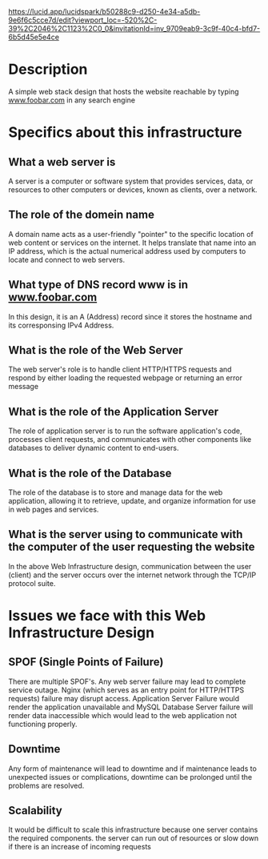 https://lucid.app/lucidspark/b50288c9-d250-4e34-a5db-9e6f6c5cce7d/edit?viewport_loc=-520%2C-39%2C2046%2C1123%2C0_0&invitationId=inv_9709eab9-3c9f-40c4-bfd7-6b5d45e5e4ce

# Description
A simple web stack design that hosts the website reachable by typing www.foobar.com in any search engine

# Specifics about this infrastructure

## What a web server is
A server is a computer or software system that provides services, data, or resources to other computers or devices, known as clients, over a network.

## The role of the domein name
A domain name acts as a user-friendly "pointer" to the specific location of web content or services on the internet. It helps translate that name into an IP address, which is the actual numerical address used by computers to locate and connect to web servers.

## What type of DNS record www is in www.foobar.com
In this design, it is an A (Address) record since it stores the hostname and its corresponsing IPv4 Address.

## What is the role of the Web Server
The web server's role is to handle client HTTP/HTTPS requests and respond by either loading the requested webpage or returning an error message

## What is the role of the Application Server
The role of application server is to run the software application's code, processes client requests, and communicates with other components like databases to deliver dynamic content to end-users.

## What is the role of the Database
The role of the database is to store and manage data for the web application, allowing it to retrieve, update, and organize information for use in web pages and services.

## What is the server using to communicate with the computer of the user requesting the website
In the above Web Infrastructure design, communication between the user (client) and the server occurs over the internet network through the TCP/IP protocol suite.

# Issues we face with this Web Infrastructure Design

## SPOF (Single Points of Failure)
There are multiple SPOF's. Any web server failure may lead to complete service outage. Nginx (which serves as an entry point for HTTP/HTTPS requests) failure may disrupt access. Application Server Failure would render the application unavailable and MySQL Database Server failure will render data inaccessible which would lead to the web application not functioning properly.

## Downtime
Any form of maintenance will lead to downtime and if maintenance leads to unexpected issues or complications, downtime can be prolonged until the problems are resolved.

## Scalability
It would be difficult to scale this infrastructure because one server contains the required components. the server can run out of resources or slow down if there is an increase of incoming requests

